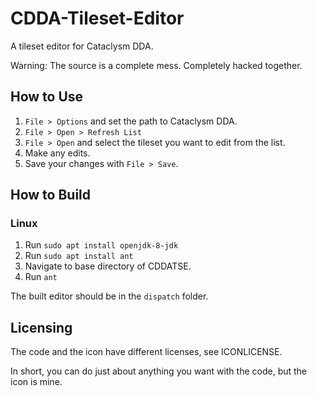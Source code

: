 # CDDA-Tileset-Editor

A tileset editor for Cataclysm DDA.

Warning: The source is a complete mess. Completely hacked together.

## How to Use

1. `File > Options` and set the path to Cataclysm DDA.
2. `File > Open > Refresh List`
3. `File > Open` and select the tileset you want to edit from the list.
4. Make any edits.
5. Save your changes with `File > Save`.

## How to Build

### Linux
1. Run `sudo apt install openjdk-8-jdk`
2. Run `sudo apt install ant`
3. Navigate to base directory of CDDATSE.
4. Run `ant`

The built editor should be in the `dispatch` folder.

## Licensing

The code and the icon have different licenses, see ICONLICENSE.

In short, you can do just about anything you want with the code, but the icon is mine.
